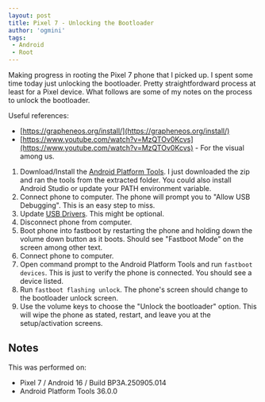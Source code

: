```yaml
---
layout: post
title: Pixel 7 - Unlocking the Bootloader
author: 'ogmini'
tags:
 - Android
 - Root
---
```


Making progress in rooting the Pixel 7 phone that I picked up. I spent some time today just unlocking the bootloader. Pretty straightfordward process at least for a Pixel device. What follows are some of my notes on the process to unlock the bootloader.

Useful references:

- [https://grapheneos.org/install/](https://grapheneos.org/install/)
- [https://www.youtube.com/watch?v=MzQTOv0Kcvs](https://www.youtube.com/watch?v=MzQTOv0Kcvs) - For the visual among us.

1. Download/Install the [Android Platform Tools](https://developer.android.com/tools/releases/platform-tools). I just downloaded the zip and ran the tools from the extracted folder. You could also install Android Studio or update your PATH environment variable.
2. Connect phone to computer. The phone will prompt you to "Allow USB Debugging". This is an easy step to miss.
3. Update [USB Drivers](https://developer.android.com/studio/run/oem-usb#InstallingDriver). This might be optional.
4. Disconnect phone from computer.
5. Boot phone into fastboot by restarting the phone and holding down the volume down button as it boots. Should see "Fastboot Mode" on the screen among other text.
6. Connect phone to computer.
7. Open command prompt to the Android Platform Tools and run `fastboot devices`. This is just to verify the phone is connected. You should see a device listed.
8. Run `fastboot flashing unlock`. The phone's screen should change to the bootloader unlock screen.
9. Use the volume keys to choose the "Unlock the bootloader" option. This will wipe the phone as stated, restart, and leave you at the setup/activation screens.

## Notes

This was performed on:

- Pixel 7 / Android 16 / Build BP3A.250905.014
- Android Platform Tools 36.0.0
